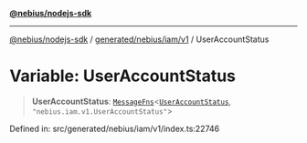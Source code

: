[**@nebius/nodejs-sdk**](../../../../../README.md)

---

[@nebius/nodejs-sdk](../../../../../README.md) / [generated/nebius/iam/v1](../README.md) / UserAccountStatus

# Variable: UserAccountStatus

> **UserAccountStatus**: [`MessageFns`](../../../../../runtime/protos/core/interfaces/MessageFns.md)\<[`UserAccountStatus`](../interfaces/UserAccountStatus.md), `"nebius.iam.v1.UserAccountStatus"`\>

Defined in: src/generated/nebius/iam/v1/index.ts:22746
